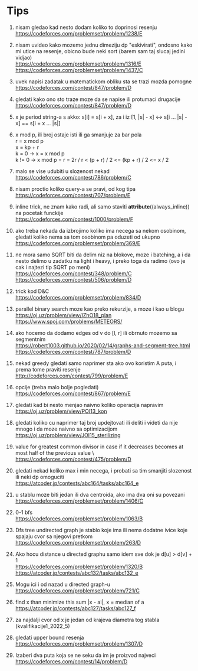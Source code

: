 # Tips
1. nisam gledao kad nesto dodam koliko to doprinosi resenju	  	  
https://codeforces.com/problemset/problem/1238/E

2. nisam uvideo kako mozemo jednu dimeziju dp "eskivirati", ondosno kako mi utice na resenje, obicno bude neki sort (barem sam taj slucaj jedini vidjao) \
https://codeforces.com/problemset/problem/1316/E \
https://codeforces.com/problemset/problem/1437/C

3. uvek napisi zadatak u matematickom obliku sta se trazi mozda pomogne \
https://codeforces.com/contest/847/problem/D

4. gledati kako ono sto traze moze da se napise ili protumaci drugacije \
https://codeforces.com/contest/847/problem/D

5. x je period string-a s akko: s[i] = s[i + x], za i iz [1, |s| - x] <-> 
s[i ... |s| - x] == s[i + x ... |s|] 

6. x mod p, ili broj ostaje isti ili ga smanjuje za bar pola \
	r = x mod p     \
	x = kp + r     \
	k = 0 -> x = x mod p     \
 	k != 0 -> x mod p = r = 2r / r < (p + r) / 2 <= (kp + r) / 2 <= x / 2 

7. malo se vise udubiti u slozenost nekad \
https://codeforces.com/contest/786/problem/C

8. nisam proctio koliko query-a se pravi, od kog tipa \
https://codeforces.com/contest/707/problem/E

9. inline trick, ne znam kako radi, ali samo staviti __attribute__((always_inline)) na pocetak funckije \
https://codeforces.com/contest/1000/problem/F

10. ako treba nekada da izbrojimo koliko ima necega sa nekom osobinom, gledati koliko nema sa tom osobinom pa oduzeti od ukupno \
https://codeforces.com/problemset/problem/369/E

11. ne mora samo SQRT biti da delim niz na blokove, moze i batching, a i da nesto delimo u zadatku na light i heavy, i preko toga da radimo (ovo je cak i najtezi tip SQRT po meni) \
https://codeforces.com/contest/348/problem/C  \
https://codeforces.com/contest/506/problem/D

12. trick kod D&C \
https://codeforces.com/problemset/problem/834/D

13. parallel binary search moze kao preko rekurzije, a moze i kao u blogu \
https://oj.uz/problem/view/IZhO18_plan  \
https://www.spoj.com/problems/METEORS/

14. ako hocemo da dodamo edges od v do [l, r] ili obrnuto mozemo sa segmentnim \
https://robert1003.github.io/2020/02/14/graphs-and-segment-tree.html  \
https://codeforces.com/contest/787/problem/D

15. nekad greedy gledati samo naprimer sta ako ovo koristim A puta, i prema tome praviti resenje \
http://codeforces.com/contest/799/problem/E

16. opcije (treba malo bolje pogledati) \
https://codeforces.com/contest/867/problem/E

17. gledati kad bi nesto menjao naivno koliko operacija napravim  \
https://oj.uz/problem/view/POI13_kon

18. gledati koliko cu naprimer taj broj updejtovati ili deliti i videti da nije mnogo i da moze naivno sa optimizacijom \
https://oj.uz/problem/view/JOI15_sterilizing

19. value for greatest common divisor in case if it decreases becomes at most half of the previous value \ 
https://codeforces.com/contest/475/problem/D	

20. gledati nekad koliko max i min necega, i probati sa tim smanjiti slozenost ili neki dp omoguciti \
https://atcoder.jp/contests/abc164/tasks/abc164_e

21. u stablu moze biti jedan ili dva centroida, ako ima dva oni su povezani \
https://codeforces.com/problemset/problem/1406/C

22. 0-1 bfs \
https://codeforces.com/problemset/problem/1063/B

23. Dfs tree undirected graph je stablo koje ima ili nema dodatne ivice koje spajaju cvor sa njegovi pretkom \
https://codeforces.com/problemset/problem/263/D

24. Ako hocu distance u directed graphu samo idem sve dok je d[u] > d[v] + 1 \
https://codeforces.com/problemset/problem/1320/B  \
https://atcoder.jp/contests/abc132/tasks/abc132_e

25. Mogu ici i od nazad u directed graph-u \
https://codeforces.com/problemset/problem/721/C

26. find x than minimize this sum |x - ai|, x = median of a \
https://atcoder.jp/contests/abc127/tasks/abc127_f

27. za najdalji cvor od x je jedan od krajeva diametra tog stabla (kvalifikacije1_2022_5)

28. gledati upper bound resenja \
https://codeforces.com/problemset/problem/1307/D

29. Izaberi dva puta koja se ne seku da im je proizvod najveci \
https://codeforces.com/contest/14/problem/D
